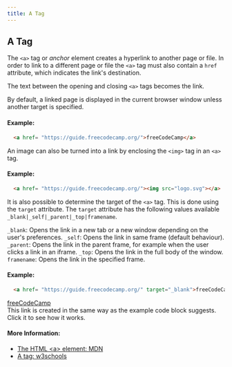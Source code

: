 ```yaml
---
title: A Tag
---
```

## A Tag

The `<a>` tag or _anchor_ element creates a hyperlink to another page or file. In order to link to a different page or file the `<a>` tag must also contain a `href` attribute, which indicates the link's destination.

The text between the opening and closing `<a>` tags becomes the link.

By default, a linked page is displayed in the current browser window unless another target is specified. 

#### Example:

```html
  <a href= "https://guide.freecodecamp.org/">freeCodeCamp</a>
```

An image can also be turned into a link by enclosing the `<img>` tag in an `<a>` tag.

#### Example:

```html
  <a href= "https://guide.freecodecamp.org/"><img src="logo.svg"></a>
```

It is also possible to determine the target of the `<a>` tag. This is done using the `target` attribute. The `target` attribute has the following values available `_blank|_self|_parent|_top|framename`.

`_blank`: Opens the link in a new tab or a new window depending on the user's preferences.
`_self`: Opens the link in same frame (default behaviour).
`_parent`: Opens the link in the parent frame, for example when the user clicks a link in an iframe.
`_top`: Opens the link in the full body of the window.
`framename`: Opens the link in the specified frame.

#### Example:

```html
  <a href= "https://guide.freecodecamp.org/" target="_blank">freeCodeCamp</a>
```
<a href= "https://guide.freecodecamp.org/" target="_blank">freeCodeCamp</a><br>
This link is created in the same way as the example code block suggests. Click it to see how it works.
#### More Information:

- <a href='https://developer.mozilla.org/en-US/docs/Web/HTML/Element/a' target='_blank' rel='nofollow'>The HTML &lt;a&gt; element: MDN</a>
- <a href='https://www.w3schools.com/tags/tag_a.asp' target='_blank' rel='nofollow'>A tag: w3schools</a>

